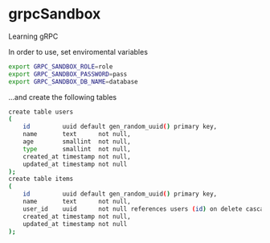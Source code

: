 # grpcSandbox
Learning gRPC

In order to use, set enviromental variables
```bash
export GRPC_SANDBOX_ROLE=role
export GRPC_SANDBOX_PASSWORD=pass
export GRPC_SANDBOX_DB_NAME=database
```
...and create the following tables
```bash
create table users
(
    id         uuid default gen_random_uuid() primary key,
    name       text      not null,
    age        smallint  not null,
    type       smallint  not null,
    created_at timestamp not null,
    updated_at timestamp not null
);
create table items
(
    id         uuid default gen_random_uuid() primary key,
    name       text      not null,
    user_id    uuid      not null references users (id) on delete cascade,
    created_at timestamp not null,
    updated_at timestamp not null
);
```
